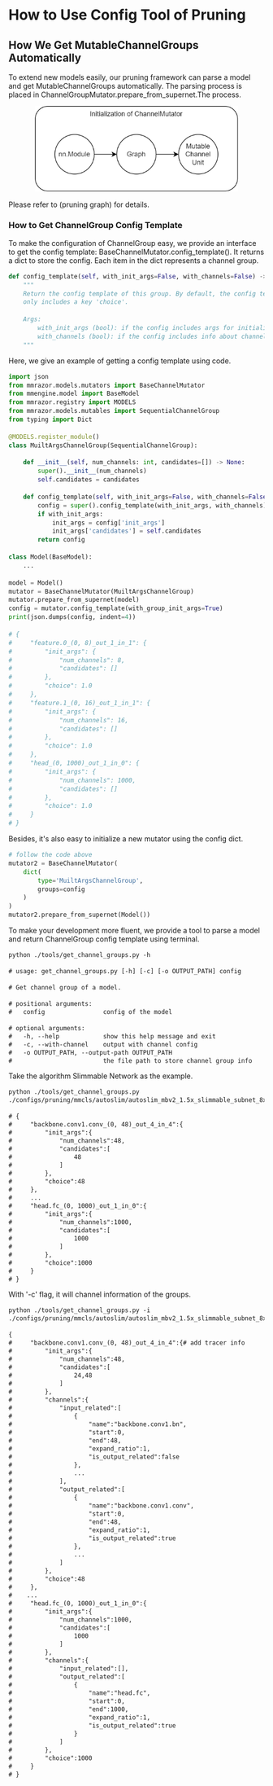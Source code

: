 # How to Use Config Tool of Pruning

## How We Get MutableChannelGroups Automatically

To extend new models easily, our pruning framework can parse a model and get MutableChannelGroups automatically. The parsing process is placed in ChannelGroupMutator.prepare_from_supernet.The process.

<p align='center'><img src="./images/../../images/framework-graph.png" width=400 /></p>

Please refer to (pruning graph) for details.

### How to Get ChannelGroup Config Template

To make the configuration of ChannelGroup easy, we provide an interface to get the config template: BaseChannelMutator.config_template(). It returns a dict to store the config. Each item in the dict represents a channel group.

```python
def config_template(self, with_init_args=False, with_channels=False) -> Dict:
    """
    Return the config template of this group. By default, the config template
    only includes a key 'choice'.

    Args:
        with_init_args (bool): if the config includes args for initialization.
        with_channels (bool): if the config includes info about channels.
    """
```

Here, we give an example of getting a config template using code.

```python
import json
from mmrazor.models.mutators import BaseChannelMutator
from mmengine.model import BaseModel
from mmrazor.registry import MODELS
from mmrazor.models.mutables import SequentialChannelGroup
from typing import Dict

@MODELS.register_module()
class MuiltArgsChannelGroup(SequentialChannelGroup):

    def __init__(self, num_channels: int, candidates=[]) -> None:
        super().__init__(num_channels)
        self.candidates = candidates

    def config_template(self, with_init_args=False, with_channels=False) -> Dict:
        config = super().config_template(with_init_args, with_channels)
        if with_init_args:
            init_args = config['init_args']
            init_args['candidates'] = self.candidates
        return config

class Model(BaseModel):
    ...

model = Model()
mutator = BaseChannelMutator(MuiltArgsChannelGroup)
mutator.prepare_from_supernet(model)
config = mutator.config_template(with_group_init_args=True)
print(json.dumps(config, indent=4))

# {
#     "feature.0_(0, 8)_out_1_in_1": {
#         "init_args": {
#             "num_channels": 8,
#             "candidates": []
#         },
#         "choice": 1.0
#     },
#     "feature.1_(0, 16)_out_1_in_1": {
#         "init_args": {
#             "num_channels": 16,
#             "candidates": []
#         },
#         "choice": 1.0
#     },
#     "head_(0, 1000)_out_1_in_0": {
#         "init_args": {
#             "num_channels": 1000,
#             "candidates": []
#         },
#         "choice": 1.0
#     }
# }
```

Besides, it's also easy to initialize a new mutator using the config dict.

```python
# follow the code above
mutator2 = BaseChannelMutator(
    dict(
        type='MuiltArgsChannelGroup',
        groups=config
    )
)
mutator2.prepare_from_supernet(Model())
```

To make your development more fluent, we provide a tool to parse a model and return ChannelGroup config template using terminal.

```shell
python ./tools/get_channel_groups.py -h

# usage: get_channel_groups.py [-h] [-c] [-o OUTPUT_PATH] config

# Get channel group of a model.

# positional arguments:
#   config                config of the model

# optional arguments:
#   -h, --help            show this help message and exit
#   -c, --with-channel    output with channel config
#   -o OUTPUT_PATH, --output-path OUTPUT_PATH
#                         the file path to store channel group info
```

Take the algorithm Slimmable Network  as the example.

```shell
python ./tools/get_channel_groups.py ./configs/pruning/mmcls/autoslim/autoslim_mbv2_1.5x_slimmable_subnet_8xb256_in1k.py

# {
#     "backbone.conv1.conv_(0, 48)_out_4_in_4":{
#         "init_args":{
#             "num_channels":48,
#             "candidates":[
#                 48
#             ]
#         },
#         "choice":48
#     },
#     ...
#     "head.fc_(0, 1000)_out_1_in_0":{
#         "init_args":{
#             "num_channels":1000,
#             "candidates":[
#                 1000
#             ]
#         },
#         "choice":1000
#     }
# }
```

With '-c' flag, it will channel information of the groups.

```shell
python ./tools/get_channel_groups.py -i ./configs/pruning/mmcls/autoslim/autoslim_mbv2_1.5x_slimmable_subnet_8xb256_in1k.py

{
#     "backbone.conv1.conv_(0, 48)_out_4_in_4":{# add tracer info
#         "init_args":{
#             "num_channels":48,
#             "candidates":[
#                 24,48
#             ]
#         },
#         "channels":{
#             "input_related":[
#                 {
#                     "name":"backbone.conv1.bn",
#                     "start":0,
#                     "end":48,
#                     "expand_ratio":1,
#                     "is_output_related":false
#                 },
#                 ...
#             ],
#             "output_related":[
#                 {
#                     "name":"backbone.conv1.conv",
#                     "start":0,
#                     "end":48,
#                     "expand_ratio":1,
#                     "is_output_related":true
#                 },
#                 ...
#             ]
#         },
#         "choice":48
#     },
#    ...
#     "head.fc_(0, 1000)_out_1_in_0":{
#         "init_args":{
#             "num_channels":1000,
#             "candidates":[
#                 1000
#             ]
#         },
#         "channels":{
#             "input_related":[],
#             "output_related":[
#                 {
#                     "name":"head.fc",
#                     "start":0,
#                     "end":1000,
#                     "expand_ratio":1,
#                     "is_output_related":true
#                 }
#             ]
#         },
#         "choice":1000
#     }
# }
```
